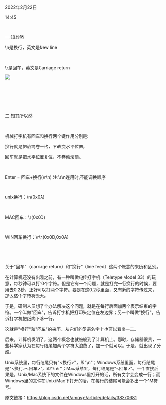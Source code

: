  

2022年2月22日

14:45

 

一.知其然

\\n是换行，英文是New line

 

\\r是回车，英文是Carriage return

![](009_一.知其然_000.png)

 

 

 

二.知其所以然

 

机械打字机有回车和换行两个键作用分别是:

换行就是把滚筒卷一格，不改变水平位置。

回车就是把水平位置复位，不卷动滚筒。

 

Enter = 回车+换行(\\r\\n) 注:\\r\\n连用时,不能调换顺序

 

unix换行：\\n(0x0A)

 

MAC回车：\\r(0x0D)

 

WIN回车换行：\\r\\n(0x0D,0x0A)

 

 

关于"回车"（carriage return）和"换行"（line feed）这两个概念的来历和区别。

在计算机还没有出现之前，有一种叫做电传打字机（Teletype Model 33）的玩意，每秒钟可以打10个字符。但是它有一个问题，就是打完一行换行的时候，要用去0.2秒，正好可以打两个字符。要是在这0.2秒里面，又有新的字符传过来，那么这个字符将丢失。

于是，研制人员想了个办法解决这个问题，就是在每行后面加两个表示结束的字符。一个叫做"回车"，告诉打字机把打印头定位在左边界；另一个叫做"换行"，告诉打字机把纸向下移一行。

这就是"换行"和"回车"的来历，从它们的英语名字上也可以看出一二。

后来，计算机发明了，这两个概念也就被般到了计算机上。那时，存储器很贵，一些科学家认为在每行结尾加两个字符太浪费了，加一个就可以。于是，就出现了分歧。

Unix系统里，每行结尾只有"\<换行\>"，即"\\n"；Windows系统里面，每行结尾是"\<换行\>\<回车\>"，即"\\n\\r"；Mac系统里，每行结尾是"\<回车\>"。一个直接后果是，Unix/Mac系统下的文件在Windows里打开的话，所有文字会变成一行；而Windows里的文件在Unix/Mac下打开的话，在每行的结尾可能会多出一个\^M符号。

原文链接：https://blog.csdn.net/amqvje/article/details/38370681
